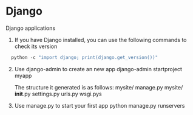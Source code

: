 Django
======

Django applications

1. If you have Django installed, you can use the following commands to check its version
```python
  python -c "import django; print(django.get_version())"
 ```

2. Use django-admin to create an new app
  django-admin startproject myapp

   The structure it generated is as follows:
      mysite/
          manage.py
          mysite/
            __init__.py
            settings.py
            urls.py
            wsgi.pys

3. Use manage.py to start your first app
  python manage.py runservers